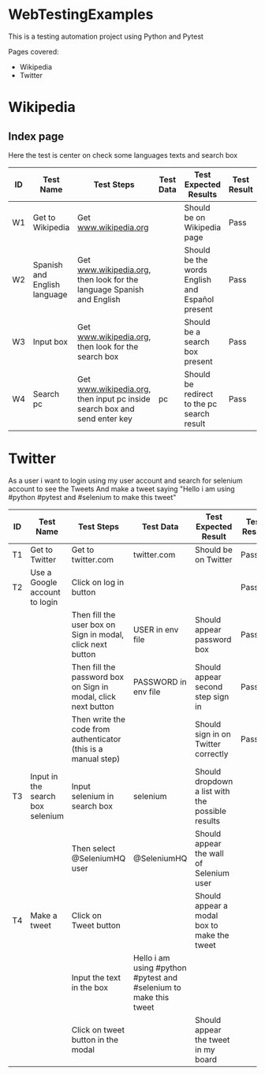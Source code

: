 # WebTestingExamples

This is a testing automation project using Python and Pytest

Pages covered:

- Wikipedia
- Twitter

# Wikipedia

## Index page

Here the test is center on check some languages texts and search box

| ID | Test Name                    | Test Steps                                                                | Test Data | Test Expected Results                           | Test Result |
|----|------------------------------|---------------------------------------------------------------------------|-----------|-------------------------------------------------|-------------|
| W1 | Get to Wikipedia             | Get www.wikipedia.org                                                     |           | Should be on Wikipedia page                     | Pass        |
| W2 | Spanish and English language | Get www.wikipedia.org, then look for the language Spanish and English     |           | Should be the words English and Español present | Pass        |
| W3 | Input box                    | Get www.wikipedia.org, then look for the search box                       |           | Should be a search box present                  | Pass        |
| W4 | Search pc                    | Get www.wikipedia.org, then input pc inside search box and send enter key | pc        | Should be redirect to the pc search result      | Pass        |


# Twitter

As a user i want to login using my user account and search for selenium account to see the Tweets
And make a tweet saying "Hello i am using #python #pytest and #selenium to make this tweet"

| ID | Test Name                        | Test Steps                                                     | Test Data                                                         | Test Expected Result                             | Test Result |
|----|----------------------------------|----------------------------------------------------------------|-------------------------------------------------------------------|--------------------------------------------------|-------------|
| T1 | Get to Twitter                   | Get to twitter.com                                             | twitter.com                                                       | Should be on Twitter                             | Passed      |
| T2 | Use a Google account to login    | Click on log in button                                         |                                                                   |                                                  | Passed      |
|    |                                  | Then fill the user box on Sign in modal, click next button     | USER in env file                                                  | Should appear password box                       | Passed      |
|    |                                  | Then fill the password box on Sign in modal, click next button | PASSWORD in env file                                              | Should appear second step sign in                | Passed      |
|    |                                  | Then write the code from authenticator (this is a manual step) |                                                                   | Should sign in on Twitter correctly              | Passed      |
| T3 | Input in the search box selenium | Input selenium in search box                                   | selenium                                                          | Should dropdown a list with the possible results |             |
|    |                                  | Then select @SeleniumHQ user                                   | @SeleniumHQ                                                       | Should appear the wall of Selenium user          |             |
| T4 | Make a tweet                     | Click on Tweet button                                          |                                                                   | Should appear a modal box to make the tweet      |             |
|    |                                  | Input the text in the box                                      | Hello i am using #python #pytest and #selenium to make this tweet |                                                  |             |
|    |                                  | Click on tweet button in the modal                             |                                                                   | Should appear the tweet in my board              |             |


